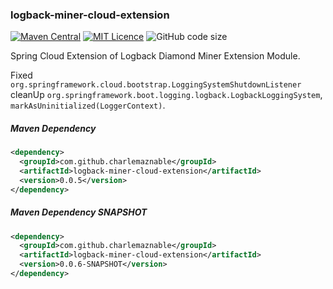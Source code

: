 ### logback-miner-cloud-extension

[![Maven Central](https://maven-badges.herokuapp.com/maven-central/com.github.charlemaznable/logback-miner-cloud-extension/badge.svg)](https://maven-badges.herokuapp.com/maven-central/com.github.charlemaznable/logback-miner-cloud-extension/)
[![MIT Licence](https://badges.frapsoft.com/os/mit/mit.svg?v=103)](https://opensource.org/licenses/mit-license.php)
![GitHub code size](https://img.shields.io/github/languages/code-size/CharLemAznable/logback-miner-cloud-extension)

Spring Cloud Extension of Logback Diamond Miner Extension Module.

Fixed ```org.springframework.cloud.bootstrap.LoggingSystemShutdownListener``` cleanUp ```org.springframework.boot.logging.logback.LogbackLoggingSystem```, ```markAsUninitialized(LoggerContext)```.

##### Maven Dependency

```xml
<dependency>
  <groupId>com.github.charlemaznable</groupId>
  <artifactId>logback-miner-cloud-extension</artifactId>
  <version>0.0.5</version>
</dependency>
```

##### Maven Dependency SNAPSHOT

```xml
<dependency>
  <groupId>com.github.charlemaznable</groupId>
  <artifactId>logback-miner-cloud-extension</artifactId>
  <version>0.0.6-SNAPSHOT</version>
</dependency>
```
